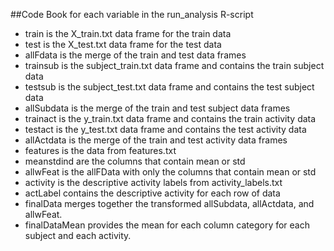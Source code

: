 ##Code Book for each variable in the run_analysis R-script

* train is the X_train.txt data frame for the train data
* test is the X_test.txt data frame for the test data
* allFdata is the merge of the train and test data frames
* trainsub is the subject_train.txt data frame and contains the train subject data
* testsub is the subject_test.txt data frame and contains the test subject data
* allSubdata is the merge of the train and test subject data frames
* trainact is the y_train.txt data frame and contains the train activity data
* testact is the y_test.txt data frame and contains the test activity data
* allActdata is the merge of the train and test activity data frames
* features is the data from features.txt
* meanstdind are the columns that contain mean or std
* allwFeat is the allFData with only the columns that contain mean or std
* activity is the descriptive activity labels from activity_labels.txt
* actLabel contains the descriptive activity for each row of data
* finalData merges together the transformed allSubdata, allActdata, and allwFeat.
* finalDataMean provides the mean for each column category for each subject and each activity.